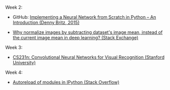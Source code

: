 Week 2:
* GitHub: [Implementing a Neural Network from Scratch in Python – An Introduction (Denny Britz, 2015)](https://github.com/dennybritz/nn-from-scratch)

* [Why normalize images by subtracting dataset's image mean, instead of the current image mean in deep learning? (Stack Exchange)](https://stats.stackexchange.com/questions/211436/why-normalize-images-by-subtracting-datasets-image-mean-instead-of-the-current)

Week 3:
* [CS231n: Convolutional Neural Networks for Visual Recognition (Stanford University)](https://cs231n.github.io/neural-networks-case-study/)

Week 4:
* [Autoreload of modules in IPython (Stack Overflow)](https://stackoverflow.com/questions/1907993/autoreload-of-modules-in-ipython)